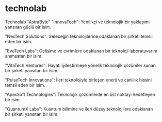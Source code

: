 # technolab
Technolab
"AstraByte"
"InnovaTech": Yenilikçi ve teknolojik bir yaklaşımı yansıtan güçlü bir isim.

"NexTech Solutions": Geleceğin teknolojilerine odaklanan bir şirketi temsil eden bir isim.

"EvoTech Labs": Gelişime ve evrimlere odaklanan bir teknoloji laboratuvarını anımsatan bir isim.

"VitaTech Ventures": Hayatı iyileştirmeye yönelik teknolojik çözümler sunan bir şirketi yansıtan bir isim.

"PulseTech Innovations": İleri teknolojiyle birleşen enerji ve canlılık hissini temsil eden bir isim.

"ApexSoft Technologies": Teknolojik çözümlerde en üst noktayı hedefleyen bir isim.

"QuantumX Labs": Kuantum bilimine ve ileri düzey teknolojilere odaklanan bir şirketi yansıtan bir isim.
